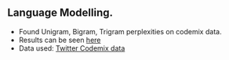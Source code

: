 ## Language Modelling.
- Found Unigram, Bigram, Trigram perplexities on codemix data.
- Results can be seen [here](https://github.com/Abhishekmamidi123/Natural-Language-Processing/blob/master/LanguageModelling/perplexity.png)
- Data used: [Twitter Codemix data](https://github.com/Abhishekmamidi123/Natural-Language-Processing/tree/master/LanguageModelling/codemix_data)
